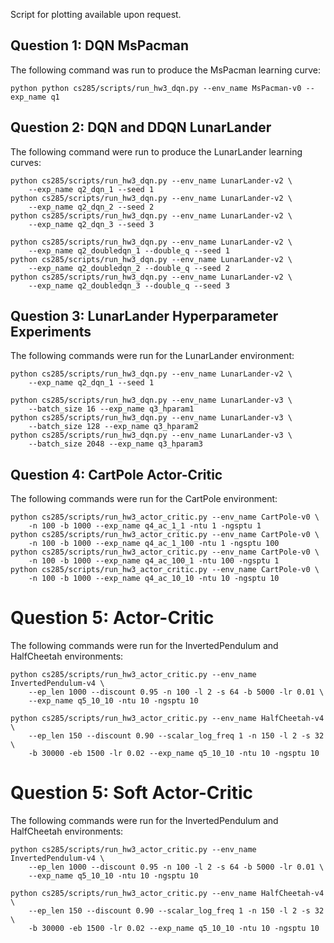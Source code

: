 Script for plotting available upon request.

## Question 1: DQN MsPacman

The following command was run to produce the MsPacman learning curve:

```
python python cs285/scripts/run_hw3_dqn.py --env_name MsPacman-v0 --exp_name q1
```

## Question 2: DQN and DDQN LunarLander

The following command were run to produce the LunarLander learning curves:
```
python cs285/scripts/run_hw3_dqn.py --env_name LunarLander-v2 \ 
    --exp_name q2_dqn_1 --seed 1
python cs285/scripts/run_hw3_dqn.py --env_name LunarLander-v2 \ 
    --exp_name q2_dqn_2 --seed 2
python cs285/scripts/run_hw3_dqn.py --env_name LunarLander-v2 \ 
    --exp_name q2_dqn_3 --seed 3

python cs285/scripts/run_hw3_dqn.py --env_name LunarLander-v2 \ 
    --exp_name q2_doubledqn_1 --double_q --seed 1
python cs285/scripts/run_hw3_dqn.py --env_name LunarLander-v2 \ 
    --exp_name q2_doubledqn_2 --double_q --seed 2
python cs285/scripts/run_hw3_dqn.py --env_name LunarLander-v2 \ 
    --exp_name q2_doubledqn_3 --double_q --seed 3
```

## Question 3: LunarLander Hyperparameter Experiments

The following commands were run for the LunarLander environment:
```
python cs285/scripts/run_hw3_dqn.py --env_name LunarLander-v2 \ 
    --exp_name q2_dqn_1 --seed 1

python cs285/scripts/run_hw3_dqn.py --env_name LunarLander-v3 \ 
    --batch_size 16 --exp_name q3_hparam1
python cs285/scripts/run_hw3_dqn.py --env_name LunarLander-v3 \ 
    --batch_size 128 --exp_name q3_hparam2
python cs285/scripts/run_hw3_dqn.py --env_name LunarLander-v3 \ 
    --batch_size 2048 --exp_name q3_hparam3
```

## Question 4: CartPole Actor-Critic

The following commands were run for the CartPole environment:

```
python cs285/scripts/run_hw3_actor_critic.py --env_name CartPole-v0 \ 
    -n 100 -b 1000 --exp_name q4_ac_1_1 -ntu 1 -ngsptu 1
python cs285/scripts/run_hw3_actor_critic.py --env_name CartPole-v0 \ 
    -n 100 -b 1000 --exp_name q4_ac_1_100 -ntu 1 -ngsptu 100
python cs285/scripts/run_hw3_actor_critic.py --env_name CartPole-v0 \ 
    -n 100 -b 1000 --exp_name q4_ac_100_1 -ntu 100 -ngsptu 1
python cs285/scripts/run_hw3_actor_critic.py --env_name CartPole-v0 \ 
    -n 100 -b 1000 --exp_name q4_ac_10_10 -ntu 10 -ngsptu 10
```

# Question 5: Actor-Critic

The following commands were run for the InvertedPendulum and HalfCheetah environments:

```
python cs285/scripts/run_hw3_actor_critic.py --env_name InvertedPendulum-v4 \ 
    --ep_len 1000 --discount 0.95 -n 100 -l 2 -s 64 -b 5000 -lr 0.01 \ 
    --exp_name q5_10_10 -ntu 10 -ngsptu 10

python cs285/scripts/run_hw3_actor_critic.py --env_name HalfCheetah-v4 \ 
    --ep_len 150 --discount 0.90 --scalar_log_freq 1 -n 150 -l 2 -s 32 \ 
    -b 30000 -eb 1500 -lr 0.02 --exp_name q5_10_10 -ntu 10 -ngsptu 10
```

# Question 5: Soft Actor-Critic

The following commands were run for the InvertedPendulum and HalfCheetah environments:

```
python cs285/scripts/run_hw3_actor_critic.py --env_name InvertedPendulum-v4 \ 
    --ep_len 1000 --discount 0.95 -n 100 -l 2 -s 64 -b 5000 -lr 0.01 \ 
    --exp_name q5_10_10 -ntu 10 -ngsptu 10

python cs285/scripts/run_hw3_actor_critic.py --env_name HalfCheetah-v4 \ 
    --ep_len 150 --discount 0.90 --scalar_log_freq 1 -n 150 -l 2 -s 32 \ 
    -b 30000 -eb 1500 -lr 0.02 --exp_name q5_10_10 -ntu 10 -ngsptu 10
```